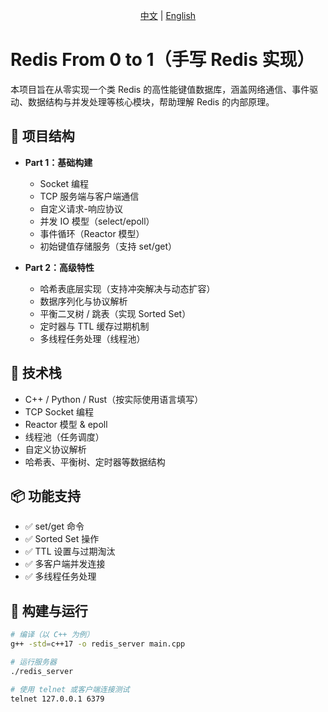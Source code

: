 <p align="center">
  <a href="https://github.com/fangtaoysu/c_plus_redis/README.md">中文</a> | 
  <a href="https://github.com/fangtaoysu/c_plus_redis/README_EN.md">English</a>
</p>

# Redis From 0 to 1（手写 Redis 实现）

本项目旨在从零实现一个类 Redis 的高性能键值数据库，涵盖网络通信、事件驱动、数据结构与并发处理等核心模块，帮助理解 Redis 的内部原理。

## 📌 项目结构

- **Part 1：基础构建**
  - Socket 编程
  - TCP 服务端与客户端通信
  - 自定义请求-响应协议
  - 并发 IO 模型（select/epoll）
  - 事件循环（Reactor 模型）
  - 初始键值存储服务（支持 set/get）

- **Part 2：高级特性**
  - 哈希表底层实现（支持冲突解决与动态扩容）
  - 数据序列化与协议解析
  - 平衡二叉树 / 跳表（实现 Sorted Set）
  - 定时器与 TTL 缓存过期机制
  - 多线程任务处理（线程池）

## 🚀 技术栈

- C++ / Python / Rust（按实际使用语言填写）
- TCP Socket 编程
- Reactor 模型 & epoll
- 线程池（任务调度）
- 自定义协议解析
- 哈希表、平衡树、定时器等数据结构

## 📦 功能支持

- ✅ set/get 命令
- ✅ Sorted Set 操作
- ✅ TTL 设置与过期淘汰
- ✅ 多客户端并发连接
- ✅ 多线程任务处理

## 🔧 构建与运行

```bash
# 编译（以 C++ 为例）
g++ -std=c++17 -o redis_server main.cpp

# 运行服务器
./redis_server

# 使用 telnet 或客户端连接测试
telnet 127.0.0.1 6379
